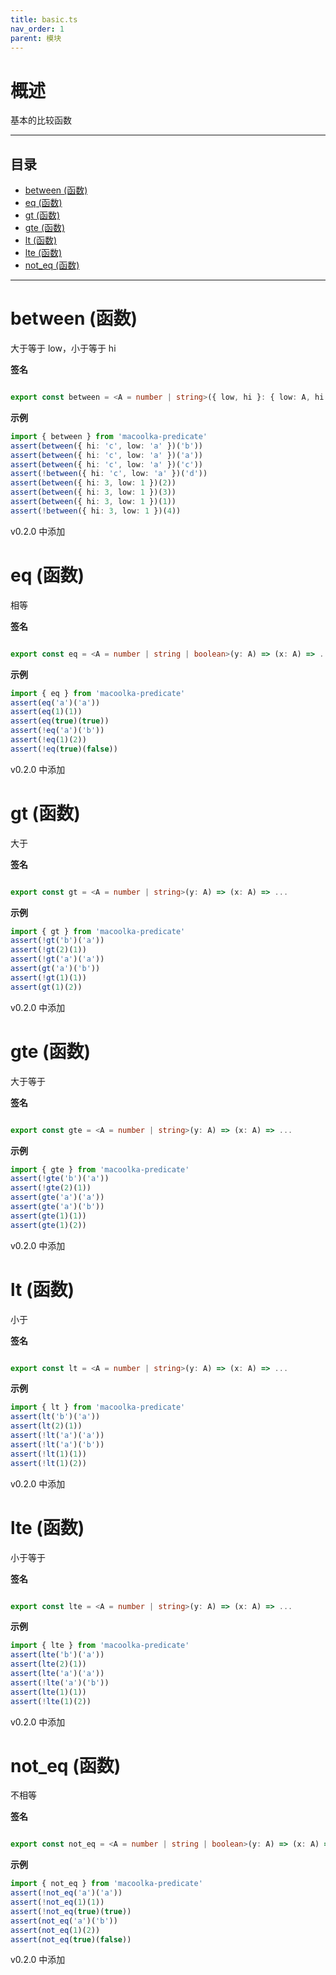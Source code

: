 ```yaml
---
title: basic.ts
nav_order: 1
parent: 模块
---
```


# 概述

基本的比较函数

---

<h2 class="text-delta">目录</h2>

- [between (函数)](#between-%E5%87%BD%E6%95%B0)
- [eq (函数)](#eq-%E5%87%BD%E6%95%B0)
- [gt (函数)](#gt-%E5%87%BD%E6%95%B0)
- [gte (函数)](#gte-%E5%87%BD%E6%95%B0)
- [lt (函数)](#lt-%E5%87%BD%E6%95%B0)
- [lte (函数)](#lte-%E5%87%BD%E6%95%B0)
- [not_eq (函数)](#not_eq-%E5%87%BD%E6%95%B0)

---

# between (函数)

大于等于 low，小于等于 hi

**签名**

```ts

export const between = <A = number | string>({ low, hi }: { low: A, hi: A }) => (x: A) => ...

```

**示例**

```ts
import { between } from 'macoolka-predicate'
assert(between({ hi: 'c', low: 'a' })('b'))
assert(between({ hi: 'c', low: 'a' })('a'))
assert(between({ hi: 'c', low: 'a' })('c'))
assert(!between({ hi: 'c', low: 'a' })('d'))
assert(between({ hi: 3, low: 1 })(2))
assert(between({ hi: 3, low: 1 })(3))
assert(between({ hi: 3, low: 1 })(1))
assert(!between({ hi: 3, low: 1 })(4))
```

v0.2.0 中添加

# eq (函数)

相等

**签名**

```ts

export const eq = <A = number | string | boolean>(y: A) => (x: A) => ...

```

**示例**

```ts
import { eq } from 'macoolka-predicate'
assert(eq('a')('a'))
assert(eq(1)(1))
assert(eq(true)(true))
assert(!eq('a')('b'))
assert(!eq(1)(2))
assert(!eq(true)(false))
```

v0.2.0 中添加

# gt (函数)

大于

**签名**

```ts

export const gt = <A = number | string>(y: A) => (x: A) => ...

```

**示例**

```ts
import { gt } from 'macoolka-predicate'
assert(!gt('b')('a'))
assert(!gt(2)(1))
assert(!gt('a')('a'))
assert(gt('a')('b'))
assert(!gt(1)(1))
assert(gt(1)(2))
```

v0.2.0 中添加

# gte (函数)

大于等于

**签名**

```ts

export const gte = <A = number | string>(y: A) => (x: A) => ...

```

**示例**

```ts
import { gte } from 'macoolka-predicate'
assert(!gte('b')('a'))
assert(!gte(2)(1))
assert(gte('a')('a'))
assert(gte('a')('b'))
assert(gte(1)(1))
assert(gte(1)(2))
```

v0.2.0 中添加

# lt (函数)

小于

**签名**

```ts

export const lt = <A = number | string>(y: A) => (x: A) => ...

```

**示例**

```ts
import { lt } from 'macoolka-predicate'
assert(lt('b')('a'))
assert(lt(2)(1))
assert(!lt('a')('a'))
assert(!lt('a')('b'))
assert(!lt(1)(1))
assert(!lt(1)(2))
```

v0.2.0 中添加

# lte (函数)

小于等于

**签名**

```ts

export const lte = <A = number | string>(y: A) => (x: A) => ...

```

**示例**

```ts
import { lte } from 'macoolka-predicate'
assert(lte('b')('a'))
assert(lte(2)(1))
assert(lte('a')('a'))
assert(!lte('a')('b'))
assert(lte(1)(1))
assert(!lte(1)(2))
```

v0.2.0 中添加

# not_eq (函数)

不相等

**签名**

```ts

export const not_eq = <A = number | string | boolean>(y: A) => (x: A) => ...

```

**示例**

```ts
import { not_eq } from 'macoolka-predicate'
assert(!not_eq('a')('a'))
assert(!not_eq(1)(1))
assert(!not_eq(true)(true))
assert(not_eq('a')('b'))
assert(not_eq(1)(2))
assert(not_eq(true)(false))
```

v0.2.0 中添加
